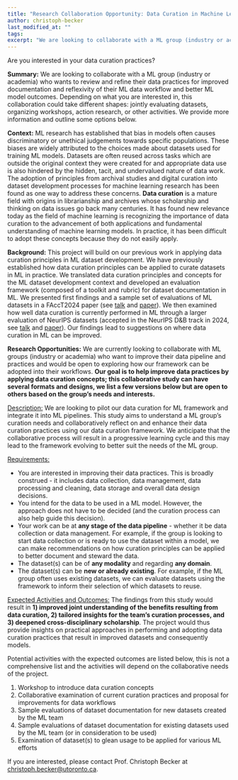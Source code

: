 ```yaml
---
title: "Research Collaboration Opportunity: Data Curation in Machine Learning"
author: christoph-becker
last_modified_at: ""
tags: 
excerpt: "We are looking to collaborate with a ML group (industry or academia) who wants to review and refine their data practices for improved documentation. Please see full post for details."
---
```


Are you interested in your data curation practices?

**Summary:** We are looking to collaborate with a ML group (industry or academia) who wants to review and 
refine their data practices for improved documentation and reflexivity of their ML data workflow and better ML model outcomes. 
Depending on what you are interested in, this collaboration could take different shapes: jointly evaluating datasets, organizing workshops, 
action research, or other activities. We provide more information and outline some options below.

**Context:** ML research has established that bias in models often causes 
discriminatory or unethical judgements towards specific populations. These biases are widely 
attributed to the choices made about datasets used for training ML models. Datasets are often reused across tasks 
which are outside the original context they were created for and appropriate data use is also hindered by the hidden, 
tacit, and undervalued nature of data work. The adoption of principles from archival studies and digital curation into 
dataset development processes for machine learning research has been found as one way to address these concerns. **Data curation** is a 
mature field with origins in librarianship and archives whose scholarship and thinking on data issues go back many centuries. It has 
found new relevance today as the field of machine learning is recognizing the importance of data curation to the advancement of both 
applications and fundamental understanding of machine learning models. In practice, it has been difficult to adopt these concepts 
because they do not easily apply.

**Background:** This project will build on our previous work in applying data curation principles in ML dataset development. We 
have previously established how data curation principles can be applied to curate datasets in ML in practice. We translated 
data curation principles and concepts for the ML dataset development context and developed an evaluation framework (composed of a 
toolkit and rubric) for dataset documentation in ML. We presented first findings and a sample set of evaluations of ML datasets in a 
FAccT2024 paper (see [talk](https://youtu.be/C5VwJBE31JY?si=lFynqavsAiL8tPpF) and [paper](
https://doi.org/10.1145/3630106.3658955)). We then examined how well data curation is currently performed in ML through a larger evaluation 
of NeurIPS datasets (accepted in the NeurIPS D&B track in 2024, see [talk](https://youtu.be/uLsfFjbERAI) and [paper](https://arxiv.org/abs/2410.22473)). Our 
findings lead to suggestions on where data curation in ML can be improved.

**Research Opportunities:** We are currently looking to collaborate with ML groups (industry or academia) who want to 
improve their data pipeline and practices and would be open to exploring how our framework can be adopted 
into their workflows. **Our goal is to help improve data practices by applying data curation concepts; this collaborative study can have several formats and designs, we list a few versions below but are open to others based on the group’s needs and interests.** 

<u>Description:</u> We are looking to pilot our data curation for ML framework and integrate it into ML pipelines. This study aims 
to understand a ML group’s curation needs and collaboratively reflect on and enhance their data curation practices using 
our data curation framework. We anticipate that the collaborative process will result in a progressive learning cycle and this 
may lead to the framework evolving to better suit the needs of the ML group. 

<u>Requirements:</u>
- You are interested in improving their data practices. This is broadly 
construed - it includes data collection, data management, data processing and cleaning, data storage and overall data design decisions. 
- You intend for the data to be used in a ML model. However, the approach does not have to be decided (and the curation process can also help guide this decision). 
- Your work can be at **any stage of the data pipeline** - whether it be data collection or data management. For example, if the group is looking to start data collection or is ready to use the dataset within a model, we can make recommendations on how curation principles can be applied to better document and steward the data. 
- The dataset(s) can be of **any modality** and regarding **any domain**. 
- The dataset(s) can be **new or already existing**. For example, if the 
ML group often uses existing datasets, we can evaluate datasets using the framework to inform their selection of which datasets to reuse. 

<u>Expected Activities and Outcomes:</u> 
The findings from this study would result in **1) improved joint understanding of the benefits resulting from data curation, 2) tailored insights for the team’s curation processes, and 3) deepened cross-disciplinary scholarship**. The project 
would thus provide insights on practical approaches in performing and adopting data curation practices that result in improved datasets and consequently models. 

Potential activities with the expected outcomes are listed below, this is not a comprehensive list and the activities will depend on the collaborative needs of the project. 
1. Workshop to introduce data curation concepts
2. Collaborative examination of current curation practices and proposal for improvements for data workflows
3. Sample evaluations of dataset documentation for new datasets created by the ML team
4. Sample evaluations of dataset documentation for existing datasets used by the ML team (or in consideration to be used)
5. Examination of dataset(s) to glean usage to be applied for various ML efforts

If you are interested, please contact Prof. Christoph Becker at [christoph.becker@utoronto.ca](mailto:christoph.becker@utoronto.ca).


